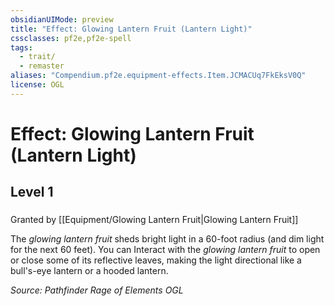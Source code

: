 ```yaml
---
obsidianUIMode: preview
title: "Effect: Glowing Lantern Fruit (Lantern Light)"
cssclasses: pf2e,pf2e-spell
tags:
  - trait/
  - remaster
aliases: "Compendium.pf2e.equipment-effects.Item.JCMACUq7FkEksV0Q"
license: OGL
---
```

# Effect: Glowing Lantern Fruit (Lantern Light)
## Level 1
### 






Granted by [[Equipment/Glowing Lantern Fruit|Glowing Lantern Fruit]]

The _glowing lantern fruit_ sheds bright light in a 60-foot radius (and dim light for the next 60 feet). You can Interact with the _glowing lantern fruit_ to open or close some of its reflective leaves, making the light directional like a bull's-eye lantern or a hooded lantern.

*Source: Pathfinder Rage of Elements*
*OGL*